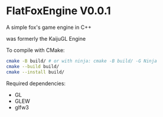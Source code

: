 # FlatFoxEngine V0.0.1
A simple fox's game engine in C++

was formerly the KaijuGL Engine

To compile with CMake:

```bash
cmake -B build/ # or with ninja: cmake -B build/ -G Ninja
cmake --build build/
cmake --install build/
```

Required dependencies:

* GL
* GLEW
* glfw3
